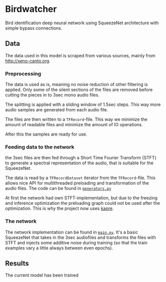 # Birdwatcher

Bird identification deep neural network using SqueezeNet architecture with simple bypass connections.

## Data

The data used in this model is scraped from various sources, mainly from http://xeno-canto.org.

### Preprocessing

The data is used as is, meaning no noise reduction of other filtering is
applied. Only some of the silent sections of the files are removed before
cutting the pieces in to 3sec mono audio files.

The splitting is applied with a sliding window of 1.5sec steps.
This way more audio samples are generated from each audio file.

The files are then written to a `TFRecord`-file. This way we minimize
the amount of readable files and minimize the amount of IO operations.

After this the samples are ready for use.

### Feeding data to the network

the 3sec files are then fed through a Short Time Fourier Transform (STFT)
to generate a spectral representation of the audio, that is suitable for
the SqueezeNet.

The data is read by a `TFRecordDataset` iterator from the `TFRecord`-file.
This allows nice API for multithreaded preloading and transformation of
the audio files. The code can be found in
[`generators.py`](birdwatcher/generators.py)

At first the network had own STFT-implementation, but due to the freezing
and inference optimization the preloading graph could not be used after
the optimization. This is why the project now uses
[kapre](https://github.com/keunwoochoi/kapre).

### The network

The network implementation can be found in [`main.py`](main.py).
It's a basic SqueezeNet that takes in the 3sec audiofiles and transforms
the files with STFT and injects some additive noise during training (so
that the train examples vary a little always between even epochs).

## Results

The current model has been trained 
